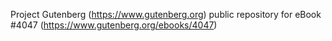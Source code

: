 Project Gutenberg (https://www.gutenberg.org) public repository for eBook #4047 (https://www.gutenberg.org/ebooks/4047)
